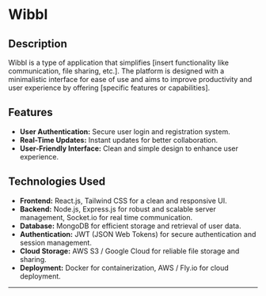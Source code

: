 # Wibbl

## Description
Wibbl is a type of application that simplifies [insert functionality like communication, file sharing, etc.]. The platform is designed with a minimalistic interface for ease of use and aims to improve productivity and user experience by offering [specific features or capabilities].

## Features
- **User Authentication:** Secure user login and registration system.
- **Real-Time Updates:** Instant updates for better collaboration.
- **User-Friendly Interface:** Clean and simple design to enhance user experience.
  
## Technologies Used
- **Frontend:** React.js, Tailwind CSS for a clean and responsive UI.
- **Backend:** Node.js, Express.js for robust and scalable server management, Socket.io for real time communication.
- **Database:** MongoDB for efficient storage and retrieval of user data.
- **Authentication:** JWT (JSON Web Tokens) for secure authentication and session management.
- **Cloud Storage:** AWS S3 / Google Cloud for reliable file storage and sharing.
- **Deployment:** Docker for containerization, AWS / Fly.io for cloud deployment.

---

